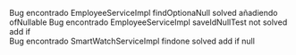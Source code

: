 Bug encontrado EmployeeServiceImpl findOptionaNull  solved añadiendo ofNullable
Bug encontrado EmployeeServiceImpl saveIdNullTest  not solved add if  
Bug encontrado SmartWatchServiceImpl findone solved add if null
